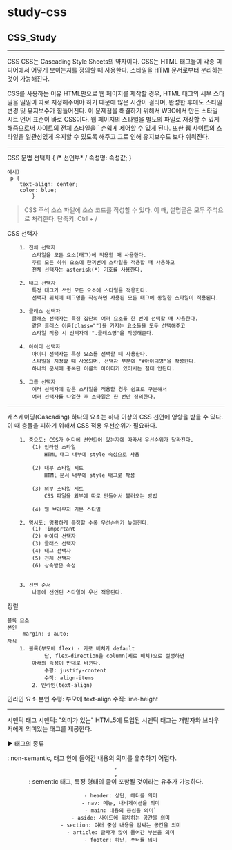 # study-css

## CSS_Study

----------------------------------------------------------------------------------------------------
CSS
	CSS는 Cascading Style Sheets의 약자이다.
	CSS는 HTML 태그들이 각종 미디어에서 어떻게 보이는지를 정의할 때 사용한다.
	스타일을 HTMl 문서로부터 분리하는 것이 가능해진다.

CSS를 사용하는 이유
	HTML만으로 웹 페이지를 제작할 경우, HTML 태그의 세부 스타일을 일일이 따로 지정해주어야
	하기 때문에 많은 시간이 걸리며, 완성한 후에도 스타일 변경 및 유지보수가 힘들어진다.
	이 문제점을 해결하기 위해서 W3C에서 만든 스타일 시트 언어 표준이 바로 CSS이다.
	웹 페이지의 스타일을 별도의 파일로 저장할 수 있게 해줌으로써 사이트의 전체 스타일을
`	손쉽게 제어할 수 있게 된다. 또한 웹 사이트의 스타일을 일관성있게 유지할 수 있도록 해주고
	그로 인해 유지보수도 보다 쉬워진다.

----------------------------------------------------------------------------------------------------
CSS 문법
	선택자 {
		/* 선언부* /
		속성명: 속성값;
	}

	예시)
	 p {
        text-align: center;
        color: blue;
            }

> CSS 주석
	소스 파일에 소스 코드를 작성할 수 있다.
	이 때, 설명글은 모두 주석으로 처리한다.
	단축키: Ctrl + /

CSS 선택자
```text
	1. 전체 선택자
		스타일을 모든 요소(태그)에 적용할 때 사용한다.
		주로 모든 하위 요소에 한꺼번에 스타일을 적용할 때 사용하고
		전체 선택자는 asterisk(*) 기호를 사용한다. 
	
	2. 태그 선택자
		특정 태그가 쓰인 모든 요소에 스타일을 적용한다.
		선택자 위치에 태그명을 작성하면 사용된 모든 태그에 동일한 스타일이 적용된다.

	3. 클래스 선택자
		클래스 선택자는 특정 집단의 여러 요소를 한 번에 선택할 때 사용한다.
		같은 클래스 이름(class="")을 가지는 요소들을 모두 선택해주고
		스타일 적용 시 선택자에 ".클래스명"을 작성해준다.

	4. 아이디 선택자
		아이디 선택자는 특정 요소를 선택할 때 사용한다.
		스타일을 지정할 때 사용되며, 선택자 부분에 "#아이디명"을 작성한다.
		하나의 문서에 중복된 이름의 아이디가 있어서는 절대 안된다.

	5. 그룹 선택자
		여러 선택자에 같은 스타일을 적용할 경우 쉼표로 구분해서 
		여러 선택자를 나열한 후 스타일은 한 번만 정의한다.
```
-----------------------------------------------------------------------------
캐스케이딩(Cascading)
	하나의 요소는 하나 이상의 CSS 선언에 영향을 받을 수 있다.
	이 때 충돌을 피하기 위해서 CSS 적용 우선순위가 필요하다.

```text
	1. 중요도: CSS가 어디에 선언되어 있는지에 따라서 우선순위가 달라진다.
		(1) 인라인 스타일
			HTML 태그 내부에 style 속성으로 사용

		(2) 내부 스타일 시트
			HTMl 문서 내부에 style 태그로 작성

		(3) 외부 스타일 시트
			CSS 파일을 외부에 따로 만들어서 불러오는 방법

		(4) 웹 브라우저 기본 스타일

	2. 명시도: 명확하게 특정할 수록 우선순위가 높아진다.
		(1) !important
		(2) 아이디 선택자
		(3) 클래스 선택자
		(4) 태그 선택자
		(5) 전체 선택자
		(6) 상속받은 속성


	3. 선언 순서
		나중에 선언된 스타일이 우선 적용된다.
```

정렬

	블록 요소
   	본인
  		 margin: 0 auto;
  	자식
   		1. 블록(부모에 flex) - 가로 배치가 default
      			단, flex-direction을 column(세로 배치)으로 설정하면
   			아래의 속성이 반대로 바뀐다.
     			수평: justify-content
      			수직: align-items
     		2. 인라인(text-align)

인라인 요소
	본인
		수평: 부모에 text-align
		수직: line-height

-----------------------------------------------------------------------------------------------------------
시맨틱 태그
	시맨틱: "의미가 있는"
	HTML5에 도입된 시맨틱 태그는 개발자와 브라우저에게 의미있는 태그를 제공한다.

▶ 태그의 종류
   <div>: non-semantic, 태그 안에 들어간 내용의 의미를 유추하기 어렵다.
   <header>, <footer>, <main>: sementic 태그, 특정 형태의 글이 포함될 것이라는 유추가 가능하다.

```text
   - header: 상단, 헤더를 의미
   - nav: 메뉴, 내비게이션을 의미
   - main: 내용의 중심을 의미`
   - aside: 사이드에 위치하는 공간을 의미
   - section: 여러 중심 내용을 감싸는 공간을 의미
   - article: 글자가 많이 들어간 부분을 의미
   - footer: 하단, 푸터를 의미
```



















